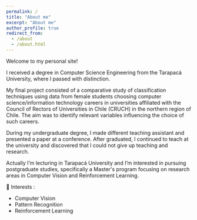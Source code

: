 ```yaml
---
permalink: /
title: "About me"
excerpt: "About me"
author_profile: true
redirect_from: 
  - /about
  - /about.html
---
```


Welcome to my personal site!

I received a degree in Computer Science Engineering from the Tarapacá University, where I passed with distinction.

My final project consisted of a comparative study of classification techniques using data from female students choosing computer science/information technology careers in universities affiliated with the Council of Rectors of Universities in Chile (CRUCH) in the northern region of Chile. The aim was to identify relevant variables influencing the choice of such careers.

During my undergraduate degree, I made different teaching assistant and presented a paper at a conference. After graduated, I continued to teach at the university and discovered that I could not give up teaching and research. 

Actually I’m lecturing in Tarapacá University and I’m interested in pursuing postgraduate studies, specifically a Master's program focusing on research areas in Computer Vision and Reinforcement Learning. 


🔬 Interests :

  * Computer Vision
  * Pattern Recognition
  * Reinforcement Learning
 
